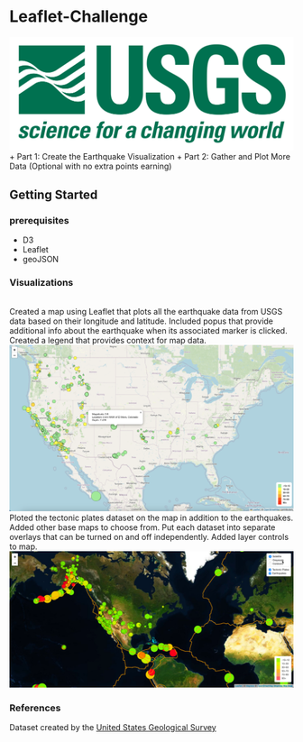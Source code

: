 # Leaflet-Challenge
<img src='Images/1-Logo.png'/>
+ Part 1: Create the Earthquake Visualization
+ Part 2: Gather and Plot More Data (Optional with no extra points earning)

## Getting Started
### prerequisites
+ D3
+ Leaflet
+ geoJSON

### Visualizations
<br>
Created a map using Leaflet that plots all the earthquake data from USGS data based on their longitude and latitude. Included popus that provide additional info about the earthquake when its associated marker is clicked. Created a legend that provides context for map data.
<img src='Images/Home.png'/>


<br>
Ploted the tectonic plates dataset on the map in addition to the earthquakes.
Added other base maps to choose from.
Put each dataset into separate overlays that can be turned on and off independently.
Added layer controls to map.
<img src='Images/5-Advanced.png'/>

### References
Dataset created by the <a href='http://earthquake.usgs.gov/earthquakes/feed/v1.0/geojson.php'>United States Geological Survey</a>